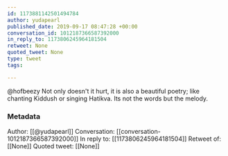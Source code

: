 ```yaml
---
id: 1173881142501494784
author: yudapearl
published_date: 2019-09-17 08:47:28 +00:00
conversation_id: 1012187366587392000
in_reply_to: 1173806245964181504
retweet: None
quoted_tweet: None
type: tweet
tags:

---
```


@hofbeezy Not only doesn't it hurt, it is also a beautiful poetry; like chanting Kiddush or singing Hatikva. Its not the words but the melody.

### Metadata

Author: [[@yudapearl]]
Conversation: [[conversation-1012187366587392000]]
In reply to: [[1173806245964181504]]
Retweet of: [[None]]
Quoted tweet: [[None]]
